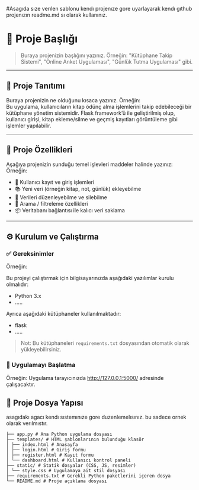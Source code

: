 #Asagıda sıze verılen sablonu kendı projenıze gore uyarlayarak kendı gıthub projenızın readme.md sı olarak kullanınız.


# 📌 Proje Başlığı

> Buraya projenizin başlığını yazınız. Örneğin: "Kütüphane Takip Sistemi", "Online Anket Uygulaması", "Günlük Tutma Uygulaması" gibi.

---

## 🧾 Proje Tanıtımı

Buraya projenizin ne olduğunu kısaca yazınız. Örneğin:  
Bu uygulama, kullanıcıların kitap ödünç alma işlemlerini takip edebileceği bir kütüphane yönetim sistemidir. Flask framework’ü ile geliştirilmiş olup, kullanıcı girişi, kitap ekleme/silme ve geçmiş kayıtları görüntüleme gibi işlemler yapılabilir.

---

## 🚀 Proje Özellikleri

Aşağıya projenizin sunduğu temel işlevleri maddeler halinde yazınız:
Örneğin:  
- 🔐 Kullanıcı kayıt ve giriş işlemleri
- 📚 Yeni veri (örneğin kitap, not, günlük) ekleyebilme
- 📝 Verileri düzenleyebilme ve silebilme
- 🔎 Arama / filtreleme özellikleri
- 📦 Veritabanı bağlantısı ile kalıcı veri saklama

---

## ⚙️ Kurulum ve Çalıştırma

### ✅ Gereksinimler
Örneğin:  

Bu projeyi çalıştırmak için bilgisayarınızda aşağıdaki yazılımlar kurulu olmalıdır:

- Python 3.x
- .....

Ayrıca aşağıdaki kütüphaneler kullanılmaktadır:

- flask
- .....

> Not: Bu kütüphaneleri `requirements.txt` dosyasından otomatik olarak yükleyebilirsiniz.

### 🚀 Uygulamayı Başlatma
Örneğin: 
Uygulama tarayıcınızda http://127.0.0.1:5000/ adresinde çalışacaktır.


## 📂 Proje Dosya Yapısı
asagıdakı agacı kendı sıstemınıze gore duzenlemelısınız. bu sadece ornek olarak verılmıstır.
```
├── app.py # Ana Python uygulama dosyası
├── templates/ # HTML şablonlarının bulunduğu klasör
│ ├── index.html # Anasayfa
│ ├── login.html # Giriş formu
│ ├── register.html # Kayıt formu
│ └── dashboard.html # Kullanıcı kontrol paneli
├── static/ # Statik dosyalar (CSS, JS, resimler)
│ └── style.css # Uygulamaya ait stil dosyası
├── requirements.txt # Gerekli Python paketlerini içeren dosya
└── README.md # Proje açıklama dosyası
```















